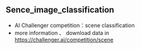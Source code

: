 ## Sence_image_classification
- AI Challenger competition：scene classification
- more information 、 download data in https://challenger.ai/competition/scene
